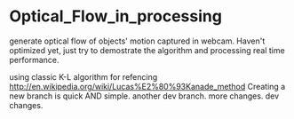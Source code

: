 Optical_Flow_in_processing
==========================

generate optical flow of objects' motion captured in webcam.
Haven't optimized yet, just try to demostrate the algorithm and processing real time performance.

using classic K-L algorithm for refencing 
http://en.wikipedia.org/wiki/Lucas%E2%80%93Kanade_method
Creating a new branch is quick AND simple.
another dev branch.
more changes.
dev changes.
